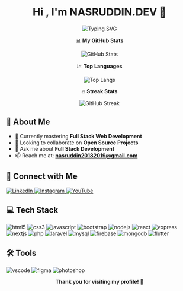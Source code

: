 <h1 align="center">Hi , I'm NASRUDDIN.DEV 👋</h1>

<p align="center">
  <a href="https://git.io/typing-svg"><img src="https://readme-typing-svg.herokuapp.com?font=Fira+Code&weight=500&size=25&pause=1000&color=F7D12E&center=true&vCenter=true&width=435&lines=FullStack+Web+Developer;Open+Source+Enthusiast;Always+Learning+New+Things" alt="Typing SVG" /></a>
</p>

<div align="center">
  
  📊 **My GitHub Stats**
  
  ![GitHub Stats](https://github-readme-stats.vercel.app/api?username=nasdev07&show_icons=true&theme=gruvbox&hide_border=true)
  
  📈 **Top Languages**
  
  ![Top Langs](https://github-readme-stats-eight-theta.vercel.app/api/top-langs/?username=nasdev07&layout=compact&langs_count=8&theme=gruvbox&hide_border=true)
  
  🔥 **Streak Stats**
  
  ![GitHub Streak](https://github-readme-streak-stats.herokuapp.com/?user=nasdev07&theme=gruvbox&hide_border=true)
</div>

## 🚀 About Me

- 🌱 Currently mastering **Full Stack Web Development**
- 👯 Looking to collaborate on **Open Source Projects**
- 💬 Ask me about **Full Stack Development**
- 📫 Reach me at: **nasruddin20182019@gmail.com**

## 🤝 Connect with Me

<p align="left">
  <a href="https://www.linkedin.com/in/nas-ruddin/" target="_blank">
    <img src="https://img.shields.io/badge/LinkedIn-0077B5?style=for-the-badge&logo=linkedin&logoColor=white" alt="LinkedIn"/>
  </a>
  <a href="https://www.instagram.com/nas_staiko/" target="_blank">
    <img src="https://img.shields.io/badge/Instagram-E4405F?style=for-the-badge&logo=instagram&logoColor=white" alt="Instagram"/>
  </a>
  <a href="https://www.youtube.com/channel/UC2f0vQuv6j7FHySx-XCktdw" target="_blank">
    <img src="https://img.shields.io/badge/YouTube-FF0000?style=for-the-badge&logo=youtube&logoColor=white" alt="YouTube"/>
  </a>
</p>

## 💻 Tech Stack

<p align="left">
  <img src="https://img.shields.io/badge/HTML5-E34F26?style=for-the-badge&logo=html5&logoColor=white" alt="html5"/>
  <img src="https://img.shields.io/badge/CSS3-1572B6?style=for-the-badge&logo=css3&logoColor=white" alt="css3"/>
  <img src="https://img.shields.io/badge/JavaScript-F7DF1E?style=for-the-badge&logo=javascript&logoColor=black" alt="javascript"/>
  <img src="https://img.shields.io/badge/Bootstrap-563D7C?style=for-the-badge&logo=bootstrap&logoColor=white" alt="bootstrap"/>
  <img src="https://img.shields.io/badge/Node.js-339933?style=for-the-badge&logo=nodedotjs&logoColor=white" alt="nodejs"/>
  <img src="https://img.shields.io/badge/React-20232A?style=for-the-badge&logo=react&logoColor=61DAFB" alt="react"/>
  <img src="https://img.shields.io/badge/Express.js-000000?style=for-the-badge&logo=express&logoColor=white" alt="express"/>
  <img src="https://img.shields.io/badge/next.js-000000?style=for-the-badge&logo=nextdotjs&logoColor=white" alt="nextjs"/>
  <img src="https://img.shields.io/badge/PHP-777BB4?style=for-the-badge&logo=php&logoColor=white" alt="php"/>
  <img src="https://img.shields.io/badge/Laravel-FF2D20?style=for-the-badge&logo=laravel&logoColor=white" alt="laravel"/>
  <img src="https://img.shields.io/badge/MySQL-005C84?style=for-the-badge&logo=mysql&logoColor=white" alt="mysql"/>
  <img src="https://img.shields.io/badge/firebase-ffca28?style=for-the-badge&logo=firebase&logoColor=black" alt="firebase"/>
  <img src="https://img.shields.io/badge/MongoDB-4EA94B?style=for-the-badge&logo=mongodb&logoColor=white" alt="mongodb"/>
  <img src="https://img.shields.io/badge/Flutter-02569B?style=for-the-badge&logo=flutter&logoColor=white" alt="flutter"/>
</p>

## 🛠️ Tools

<p align="left">
  <img src="https://img.shields.io/badge/Visual_Studio_Code-0078D4?style=for-the-badge&logo=visual%20studio%20code&logoColor=white" alt="vscode"/>
  <img src="https://img.shields.io/badge/Figma-F24E1E?style=for-the-badge&logo=figma&logoColor=white" alt="figma"/>
  <img src="https://img.shields.io/badge/Adobe%20Photoshop-31A8FF?style=for-the-badge&logo=Adobe%20Photoshop&logoColor=black" alt="photoshop"/>
</p>

<div align="center">
  <b>Thank you for visiting my profile! 🙏</b>
</div>
